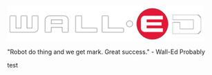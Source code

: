 <p algin="center">
    <img src="./res/wall-ed.png" style="max-width: 90%;">
</p>
"Robot do thing and we get mark. Great success." - Wall-Ed Probably

test